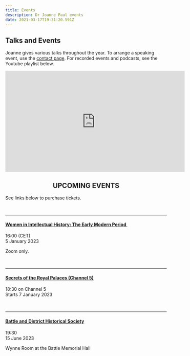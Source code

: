 ```yaml
---
title: Events
description: Dr Joanne Paul events
date: 2021-03-17T19:31:20.591Z
---
```

## Talks and Events

Joanne gives various talks throughout the year. To arrange a speaking event, use the [contact page](https://joannepaul.com/contact). For recorded events and podcasts, see the Youtube playlist below. 

<iframe width="560" height="315" src="https://www.youtube.com/embed/videoseries?list=PL5mt9ljgr-nGp8e9fTlCDjJLxozgQy90R" title="YouTube video player" frameBorder="0" allow="accelerometer; autoplay; clipboard-write; encrypted-media; gyroscope; picture-in-picture" allowFullScreen></iframe>

<br/>

## <center> UPCOMING EVENTS </center>

See links below to purchase tickets.

<br/>

- - -

#### **[Women in Intellectual History: The Early Modern Period ](https://is-ih.com/ecr/women-in-intellectual-history-2022-23/)**

16:00 (CET) \
5 January 2023

Zoom only. 

<br/>

- - -

#### **[Secrets of the Royal Palaces (Channel 5)](https://www.channel5.com/show/secrets-of-the-royal-palaces/season-3/secrets-of-the-royal-palaces)**

18:30 on Channel 5 \
Starts 7 January 2023 

<br/>

- - -

#### [Battle and District Historical Society](https://battlehistorysociety.com/Programme/)

19:30\
15 June 2023

Wynne Room at the Battle Memorial Hall

<br/>